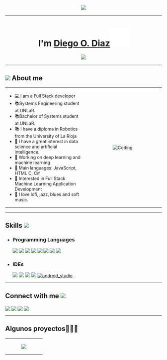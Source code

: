<p align="center">
  <img src="https://miro.medium.com/max/2048/1*OohqW5DGh9CQS4hLY5FXzA.png" height="230"/>
</p>
<hr>
 
<h1 align="center">I'm <a href="#">Diego O. Diaz<a><img src="https://github.com/Kathryn-Jie/Kathryn-Jie/blob/main/wave.gif" width="60px"/></h1>
<p align="center">
  <a href="https://github.com/DenverCoder1/readme-typing-svg"><img src="https://readme-typing-svg.herokuapp.com?lines=system+engineering+student;Full+Stack+Web+Developer;Freelancer;Always%20learning%20new%20things&center=true&width=380&height=45"></a>
</p>

  <hr>

## <picture><img src = "https://github.com/7oSkaaa/7oSkaaa/blob/main/Images/about_me.gif?raw=true" width = 50px></picture> About me

<table align="center">
<tr border="none">
<td width="50%" align="left">

- 💻 I am a Full Stack developer
- 📚Systems Engineering student at UNLaR.
- 📚Bachelor of Systems student at UNLaR.
- 📚 I have a diploma in Robotics from the University of La Rioja
- 📝 I have a great interest in data science and artificial intelligence.
- 🔭 Working on deep learning and machine learning
- 🌟 Main languages: JavaScript, HTML C, C#
- 🚩 Interested in Full Stack Machine Learning Application Development
- 🎵 I love lofi, jazz, blues and soft music.

</td>
<td width="50%" align="center">
  <img align="center" alt="Coding" width="450" src="https://repository-images.githubusercontent.com/588181932/e36ec678-7984-4cdd-8e4c-a3932772ff8e">
</td>
</tr>
</table>
<hr>

<h2> Skills <img src = "https://media2.giphy.com/media/QssGEmpkyEOhBCb7e1/giphy.gif?cid=ecf05e47a0n3gi1bfqntqmob8g9aid1oyj2wr3ds3mg700bl&rid=giphy.gif" width = 32px> </h2>

<ul>

  <li><h3>Programming Languages</h3>
<a href="#"><img width ='32px' src="https://skillicons.dev/icons?i=express"/></a>
<a href=""><img width ='32px' src ='https://raw.githubusercontent.com/rahulbanerjee26/githubAboutMeGenerator/main/icons/csharp.svg'></a>
<a href=""><img width ='32px' src ='https://raw.githubusercontent.com/rahulbanerjee26/githubAboutMeGenerator/main/icons/c.svg'></a>
<a href=""><img width ='32px' src ='https://raw.githubusercontent.com/rahulbanerjee26/githubAboutMeGenerator/main/icons/javascript.svg'></a>
<a href=""><img width ='32px' src ='https://raw.githubusercontent.com/rahulbanerjee26/githubAboutMeGenerator/main/icons/html.svg'></a>
<a href="#"><img width ='32px' src ='https://raw.githubusercontent.com/rahulbanerjee26/githubAboutMeGenerator/main/icons/css.svg'></a>
<a href="#"><img width ='32px' src ='https://raw.githubusercontent.com/rahulbanerjee26/githubAboutMeGenerator/main/icons/cpp.svg'></a>
<a href="#"><img width ='32px' src ='https://raw.githubusercontent.com/rahulbanerjee26/githubAboutMeGenerator/main/icons/reactjs.svg'></a>

<li><h3>IDEs</h3>
<a href="#"><img width ='32px' src ='https://raw.githubusercontent.com/rahulbanerjee26/githubAboutMeGenerator/main/icons/android.svg'></a>
<a href="#"><img width ='32px' src="https://skillicons.dev/icons?i=mysql" /></a>
<a href="#"><img width ='32px' src="https://skillicons.dev/icons?i=nodejs" /></a>
<a href="#"><img width ='32px' src="https://skillicons.dev/icons?i=vscode" /></a>
<a href="#"><img src="https://1.bp.blogspot.com/-LgTa-xDiknI/X4EflN56boI/AAAAAAAAPuk/24YyKnqiGkwRS9-_9suPKkfsAwO4wHYEgCLcBGAsYHQ/s0/image9.png" alt="android_studio" width="40" height="40"/></a>
</ul>
<hr>

<h2> Connect with me <img src='https://raw.githubusercontent.com/ShahriarShafin/ShahriarShafin/main/Assets/handshake.gif' width="100px"> </h2>
<a href = 'https://www.linkedin.com/in/diego-orlando-d%C3%ADaz-jara-2b4557109/'> <img width = '32px' align= 'center' src="https://raw.githubusercontent.com/rahulbanerjee26/githubAboutMeGenerator/main/icons/linked-in-alt.svg"/></a>
<a href="mailto:'diego.d0990@gmail.com'"><img width = '32px' align= 'center' src="https://skillicons.dev/icons?i=gmail"/></a>
<a href = 'https://www.github.com/Aditya664'> <img width = '32px' align= 'center' src="https://raw.githubusercontent.com/rahulbanerjee26/githubAboutMeGenerator/main/icons/github.svg"/></a>
<a href="https://skillicons.dev">  <img width = '32px' align= 'center' src="https://skillicons.dev/icons?i=discord"></a>
  
<hr>

<h2 >Algunos proyectos👨🏻‍💻</h2>

<table align="center" >
<tr border="none">
  <td width="25%" align="center">
    <p align="center">
     <a href="https://meli-diegodiaz.onrender.com">
        <img align="center" width=100% src="https://meli-diegodiaz.onrender.com/images/logo-mercado-liebre.svg"/></a>
      </p>
         
</td>
  
</tr>
</table>
  </div>
<br>


<!--
**d1360d0990/d1360d0990** is a ✨ _special_ ✨ repository because its `README.md` (this file) appears on your GitHub profile.


